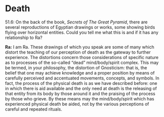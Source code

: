 # Death
51.6: On the back of the book, _Secrets of The Great Pyramid_, there are several reproductions of Egyptian drawings or works, some showing birds flying over horizontal entities. Could you tell me what this is and if it has any relationship to Ra?

**Ra:** I am Ra. These drawings of which you speak are some of many which distort the teaching of our perception of death as the gateway to further experience. The distortions concern those considerations of specific nature as to processes of the so-called “dead” mind/body/spirit complex. This may be termed, in your philosophy, the distortion of Gnosticism: that is, the belief that one may achieve knowledge and a proper position by means of carefully perceived and accentuated movements, concepts, and symbols. In fact, the process of the physical death is as we have described before: one in which there is aid available and the only need at death is the releasing of that entity from its body by those around it and the praising of the process by those who grieve. By these means may the mind/body/spirit which has experienced physical death be aided, not by the various perceptions of careful and repeated rituals.